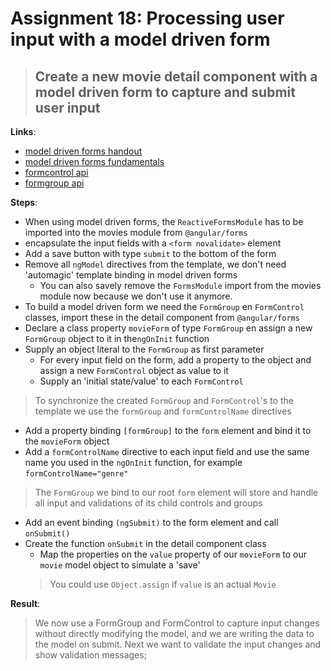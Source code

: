 Assignment 18: Processing user input with a model driven form
==============================================

> ## Create a new movie detail component with a model driven form to capture and submit user input 

**Links**:
- [model driven forms handout](https://angular-2-training-book.rangle.io/handout/forms/reactive-forms/reactive-forms.html)
- [model driven forms fundamentals](https://toddmotto.com/angular-2-forms-reactive#ngmodule-and-reactive-forms)
- [formcontrol api](https://angular.io/docs/ts/latest/api/forms/index/FormControl-class.html)
- [formgroup api](https://angular.io/docs/ts/latest/api/forms/index/FormGroup-class.html)

**Steps**:
- When using model driven forms, the `ReactiveFormsModule` has to be imported into the movies module from `@angular/forms`
- encapsulate the input fields with a `<form novalidate>` element
- Add a save button with type `submit` to the bottom of the form
- Remove all `ngModel` directives from the template, we don't need 'automagic' template binding in model driven forms
  - You can also savely remove the `FormsModule` import from the movies module now because we don't use it anymore.
- To build a model driven form we need the `FormGroup` en `FormControl` classes, import these in the detail component from `@angular/forms`
- Declare a class property `movieForm` of type `FormGroup` en assign a new `FormGroup` object to it in the`ngOnInit` function
- Supply an object literal to the `FormGroup` as first parameter
  - For every input field on the form, add a property to the object and assign a new `FormControl` object as value to it
  - Supply an 'initial state/value' to each `FormControl`
> To synchronize the created `FormGroup` and `FormControl`'s to the template we use the `formGroup` and `formControlName` directives
- Add a property binding `[formGroup]` to the `form` element and bind it to the `movieForm` object 
- Add a `formControlName` directive to each input field and use the same name you used in the `ngOnInit` function, for example `formControlName="genre"`
> The `FormGroup` we bind to our root `form` element will store and handle all input and validations of its child controls and groups
- Add an event binding `(ngSubmit)` to the form element and call `onSubmit()`
- Create the function `onSubmit` in the detail component class
  - Map the properties on the `value` property of our `movieForm` to our `movie` model object to simulate a 'save'
  > You could use `Object.assign` if `value` is an actual `Movie`

**Result**:
> We now use a FormGroup and FormControl to capture input changes without directly modifying the model, and we are writing the data to the model on submit.
> Next we want to validate the input changes and show validation messages;
